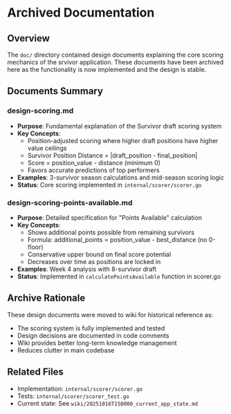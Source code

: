 # Archived Documentation

## Overview
The `doc/` directory contained design documents explaining the core scoring mechanics of the srvivor application. These documents have been archived here as the functionality is now implemented and the design is stable.

## Documents Summary

### design-scoring.md
- **Purpose**: Fundamental explanation of the Survivor draft scoring system
- **Key Concepts**:
  - Position-adjusted scoring where higher draft positions have higher value ceilings
  - Survivor Position Distance = |draft_position - final_position|
  - Score = position_value - distance (minimum 0)
  - Favors accurate predictions of top performers
- **Examples**: 3-survivor season calculations and mid-season scoring logic
- **Status**: Core scoring implemented in `internal/scorer/scorer.go`

### design-scoring-points-available.md
- **Purpose**: Detailed specification for "Points Available" calculation
- **Key Concepts**:
  - Shows additional points possible from remaining survivors
  - Formula: additional_points = position_value - best_distance (no 0-floor)
  - Conservative upper bound on final score potential
  - Decreases over time as positions are locked in
- **Examples**: Week 4 analysis with 8-survivor draft
- **Status**: Implemented in `calculatePointsAvailable` function in scorer.go

## Archive Rationale
These design documents were moved to wiki for historical reference as:
- The scoring system is fully implemented and tested
- Design decisions are documented in code comments
- Wiki provides better long-term knowledge management
- Reduces clutter in main codebase

## Related Files
- Implementation: `internal/scorer/scorer.go`
- Tests: `internal/scorer/scorer_test.go`
- Current state: See `wiki/20251016T150000_current_app_state.md`